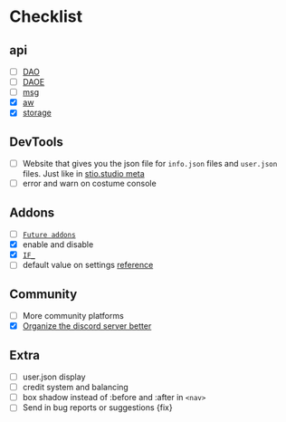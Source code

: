 # Checklist

## api
- [ ] [DAO](../api/module.js)
- [ ] [DAOE](../api/module.js)
- [ ] [msg](../_locales/)
- [x] [aw](../api/module.js)
- [x] [storage](../api/module.js)

## DevTools
- [ ] Website that gives you the json file for `info.json` files and `user.json` files. Just like in [stio.studio meta](https://project.stio.studio/meta/)
- [ ] error and warn on costume console 

## Addons
- [ ] [`Future addons`](../addon/future/)
- [x] enable and disable
- [x] [`IF_`](../api/module.js)
- [ ] default value on settings [reference](../addon/console.log/info.json)

## Community
- [ ] More community platforms
- [x] [Organize the discord server better](https://aioewa.stio.studio/discord)

## Extra
- [ ] user.json display
- [ ] credit system and balancing 
- [ ] box shadow instead of :before and :after in `<nav>`
- [ ] Send in bug reports or suggestions {fix}